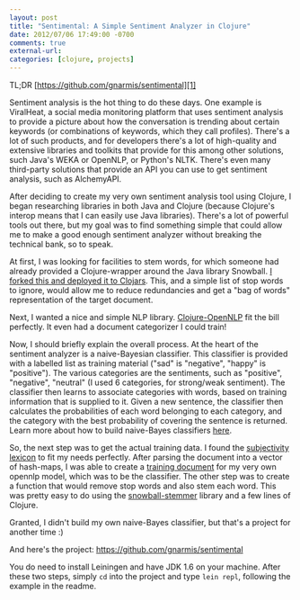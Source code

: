 ```yaml
---
layout: post
title: "Sentimental: A Simple Sentiment Analyzer in Clojure"
date: 2012/07/06 17:49:00 -0700
comments: true
external-url:
categories: [clojure, projects]
---
```



TL;DR [https://github.com/gnarmis/sentimental][1]

Sentiment analysis is the hot thing to do these days. One example is ViralHeat, 
a social media monitoring platform that uses sentiment analysis to provide 
a picture about how the conversation is trending about certain keywords (or 
combinations of keywords, which they call profiles). There's a lot of such 
products, and for developers there's a lot of high-quality and extensive libraries 
and toolkits that provide for this among other solutions, such Java's WEKA 
or OpenNLP, or Python's NLTK. There's even many third-party solutions that 
provide an API you can use to get sentiment analysis, such as AlchemyAPI.

After deciding to create my very own sentiment analysis tool using Clojure, 
I began researching libraries in both Java and Clojure (because Clojure's interop 
means that I can easily use Java libraries). There's a lot of powerful tools 
out there, but my goal was to find something simple that could allow me to 
make a good enough sentiment analyzer without breaking the technical bank, 
so to speak.

At first, I was looking for facilities to stem words, for which someone had 
already provided a Clojure-wrapper around the Java library Snowball. [I forked 
this and deployed it to Clojars][2]. This, and a simple list of stop words 
to ignore, would allow me to reduce redundancies and get a "bag of words" representation 
of the target document.

Next, I wanted a nice and simple NLP library. [Clojure-OpenNLP][3] fit the 
bill perfectly. It even had a document categorizer I could train!

Now, I should briefly explain the overall process. At the heart of the sentiment 
analyzer is a naive-Bayesian classifier. This classifier is provided with a 
labelled list as training material ("sad" is "negative", "happy" is "positive"). 
The various categories are the sentiments, such as "positive", "negative", 
"neutral" (I used 6 categories, for strong/weak sentiment). The classifier 
then learns to associate categories with words, based on training information 
that is supplied to it. Given a new sentence, the classifier then calculates 
the probabilities of each word belonging to each category, and the category 
with the best probability of covering the sentence is returned. Learn more 
about how to build naive-Bayes classifiers [here][4].

So, the next step was to get the actual training data. I found the [subjectivity 
lexicon][5] to fit my needs perfectly. After parsing the document into a vector 
of hash-maps, I was able to create a [training document][6] for my very own 
opennlp model, which was to be the classifier. The other step was to create 
a function that would remove stop words and also stem each word. This was pretty 
easy to do using the [snowball-stemmer][7] library and a few lines of Clojure. 

Granted, I didn't build my own naive-Bayes classifier, but that's a project 
for another time :)

And here's the project: https://github.com/gnarmis/sentimental

You do need to install Leiningen and have JDK 1.6 on your machine. After these 
two steps, simply `cd` into the project and type `lein repl`, following the 
example in the readme.



[1]: https://github.com/gnarmis/sentimental
[2]: http://kilotau.com/a-brief-foray-into-deploying-clojure-librarie
[3]: https://github.com/dakrone/clojure-opennlp
[4]: http://bionicspirit.com/blog/2012/02/09/howto-build-naive-bayes-classifier.html
[5]: http://www.cs.pitt.edu/mpqa/
[6]: https://github.com/gnarmis/sentimental/blob/master/src/models/sentiment.train
[7]: https://github.com/gnarmis/snowball-stemmer
